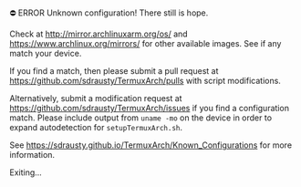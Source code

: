 ⛔ ERROR Unknown configuration!  There still is hope.

Check at http://mirror.archlinuxarm.org/os/ and https://www.archlinux.org/mirrors/ for other available images.  See if any match your device.

If you find a match, then please submit a pull request at https://github.com/sdrausty/TermuxArch/pulls with script modifications.

Alternatively, submit a modification request at https://github.com/sdrausty/TermuxArch/issues if you find a configuration match.  Please include output from `uname -mo` on the device in order to expand autodetection for `setupTermuxArch.sh`.

See https://sdrausty.github.io/TermuxArch/Known_Configurations for more information.

Exiting...
